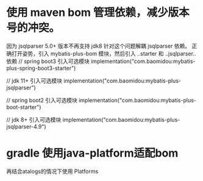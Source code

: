 # 使用 maven bom 管理依赖，减少版本号的冲突。
因为 jsqlparser 5.0+ 版本不再支持 jdk8 针对这个问题解耦 jsqlparser 依赖。
正确打开姿势，引入 mybatis-plus-bom 模块，然后引入 ..starter 和 ..jsqlparser.. 依赖
// spring boot3 引入可选模块
implementation("com.baomidou:mybatis-plus-spring-boot3-starter")

// jdk 11+ 引入可选模块
implementation("com.baomidou:mybatis-plus-jsqlparser")

// spring boot2 引入可选模块
implementation("com.baomidou:mybatis-plus-boot-starter")

// jdk 8+ 引入可选模块
implementation("com.baomidou:mybatis-plus-jsqlparser-4.9")
# gradle 使用java-platform适配bom
再结合atalogs的情况下使用 Platforms

